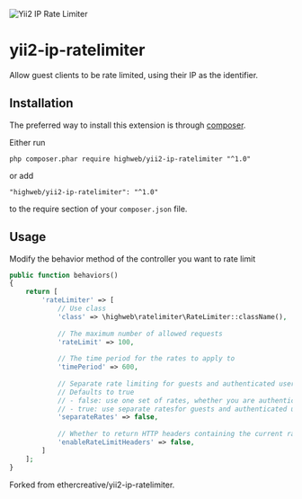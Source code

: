 ![Yii2 IP Rate Limiter](resources/banner.jpg)

# yii2-ip-ratelimiter
Allow guest clients to be rate limited, using their IP as the identifier.

## Installation

The preferred way to install this extension is through [composer](http://getcomposer.org/download/).

Either run

```
php composer.phar require highweb/yii2-ip-ratelimiter "^1.0"
```

or add

```
"highweb/yii2-ip-ratelimiter": "^1.0"
```

to the require section of your `composer.json` file.

## Usage

Modify the behavior method of the controller you want to rate limit

```php
public function behaviors()
{
    return [
        'rateLimiter' => [
            // Use class
            'class' => \highweb\ratelimiter\RateLimiter::className(),
            
            // The maximum number of allowed requests
            'rateLimit' => 100,
            
            // The time period for the rates to apply to
            'timePeriod' => 600,
            
            // Separate rate limiting for guests and authenticated users
            // Defaults to true
            // - false: use one set of rates, whether you are authenticated or not
            // - true: use separate ratesfor guests and authenticated users
            'separateRates' => false,
            
            // Whether to return HTTP headers containing the current rate limiting information
            'enableRateLimitHeaders' => false,
        ]
    ];
}
```

Forked from ethercreative/yii2-ip-ratelimiter.
